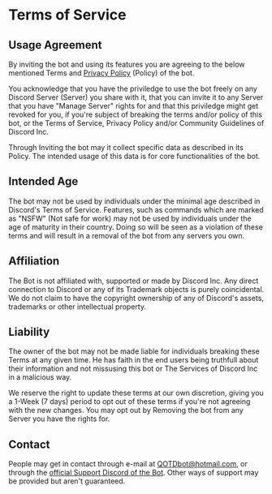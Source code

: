 # Terms of Service

## Usage Agreement
By inviting the bot and using its features you are agreeing to the below mentioned Terms and [Privacy Policy](https://github.com/VincentOnDiscord/QOTD/blob/main/PRIVACY.md) (Policy) of the bot.

You acknowledge that you have the priviledge to use the bot freely on any Discord Server (Server) you share with it, that you can invite it to any Server that you have "Manage Server" rights for and that this priviledge might get revoked for you, if you're subject of breaking the terms and/or policy of this bot, or the Terms of Service, Privacy Policy and/or Community Guidelines of Discord Inc.

Through Inviting the bot may it collect specific data as described in its Policy.
The intended usage of this data is for core functionalities of the bot.

## Intended Age
The bot may not be used by individuals under the minimal age described in Discord's Terms of Service.
Features, such as commands which are marked as "NSFW" (Not safe for work) may not be used by individuals under the age of maturity in their country. Doing so will be seen as a violation of these terms and will result in a removal of the bot from any servers you own.

## Affiliation
The Bot is not affiliated with, supported or made by Discord Inc.
Any direct connection to Discord or any of its Trademark objects is purely coincidental. We do not claim to have the copyright ownership of any of Discord's assets, trademarks or other intellectual property.

## Liability
The owner of the bot may not be made liable for individuals breaking these Terms at any given time.
He has faith in the end users being truthfull about their information and not missusing this bot or The Services of Discord Inc in a malicious way.

We reserve the right to update these terms at our own discretion, giving you a 1-Week (7 days) period to opt out of these terms if you're not agreeing with the new changes.
You may opt out by Removing the bot from any Server you have the rights for.

## Contact
People may get in contact through e-mail at QOTDbot@hotmail.com, or through the [official Support Discord of the Bot](https://discord.gg/Mm22akGDtP).
Other ways of support may be provided but aren't guaranteed.
